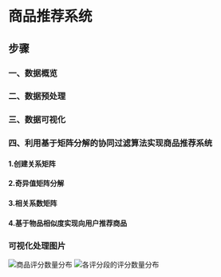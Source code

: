 # 商品推荐系统

## 步骤

### 一、数据概览
### 二、数据预处理
### 三、数据可视化
### 四、利用基于矩阵分解的协同过滤算法实现商品推荐系统
#### 1.创建关系矩阵
#### 2.奇异值矩阵分解
#### 3.相关系数矩阵
#### 4.基于物品相似度实现向用户推荐商品



### 可视化处理图片
![商品评分数量分布](https://github.com/CyclingPeach/OWN---Product_Recommendation_System/blob/master/%E5%95%86%E5%93%81%E8%AF%84%E5%88%86%E6%95%B0%E9%87%8F%E5%88%86%E5%B8%83.png)
![各评分段的评分数量分布](https://github.com/CyclingPeach/OWN---Product_Recommendation_System/blob/master/%E5%90%84%E8%AF%84%E5%88%86%E6%AE%B5%E7%9A%84%E8%AF%84%E5%88%86%E6%95%B0%E9%87%8F%E5%88%86%E5%B8%83.png)
